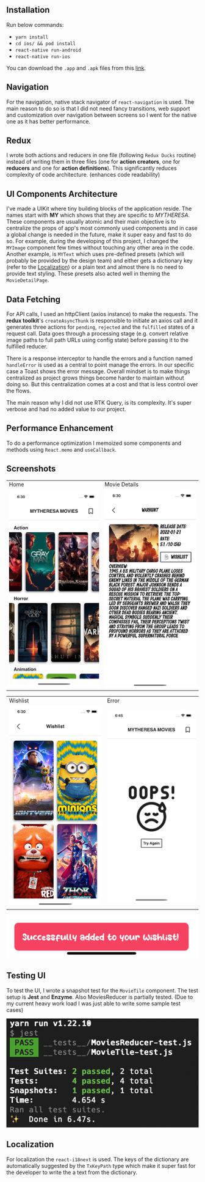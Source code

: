 ## Installation

Run below commands:

- `yarn install`
- `cd ios/ && pod install`
- `react-native run-android`
- `react-native run-ios`

You can download the `.app` and `.apk` files from this [link](https://drive.google.com/file/d/1fPYg2o5pZFCB61hkK5G4sTRoOoxu-Gl4/view?usp=sharing).

## Navigation

For the navigation, native stack navigator of `react-navigation` is used. The main reason to do so is that I did not need fancy transitions, web support and customization over navigation between screens so I went for the native one as it has better performance.

## Redux

I wrote both actions and reducers in one file (following `Redux Ducks` routine) instead of writing them in three files (one for **action creators**, one for **reducers** and one for **action definitions**). This significantly reduces complexity of code architecture. (enhances code readability)

## UI Components Architecture

I've made a UIKit where tiny building blocks of the application reside. The names start with **MY** which shows that they are specific to _MYTHERESA_. These components are usually atomic and their main objective is to centralize the props of app's most commonly used components and in case a global change is needed in the future, make it super easy and fast to do so. For example, during the developing of this project, I changed the `MYImage` component few times without touching any other area in the code. Another example, is `MYText` which uses pre-defined presets (which will probably be provided by the design team) and either gets a dictionary key (refer to the [Localization](#localization)) or a plain text and almost there is no need to provide text styling. These presets also acted well in theming the `MovieDetailPage`.

## Data Fetching

For API calls, I used an httpClient (axios instance) to make the requests. The **redux toolkit**'s `createAsyncThunk` is responsible to initiate an axios call and it generates three actions for `pending`, `rejected` and the `fulfilled` states of a request call. Data goes through a processing stage (e.g. convert relative image paths to full path URLs using config state) before passing it to the fulfilled reducer.

There is a response interceptor to handle the errors and a function named `handleError` is used as a central to point manage the errors. In our specific case a Toast shows the error message. Overall mindset is to make things centralized as project grows things become harder to maintain without doing so.
But this centralization comes at a cost and that is less control over the flows.

The main reason why I did not use RTK Query, is its complexity. It's super verbose and had no added value to our project.

## Performance Enhancement

To do a performance optimization I memoized some components and methods using `React.memo` and `useCallback`.

## Screenshots

<table>
  <tr>
    <td>Home  </td>
     <td>Movie Details</td>
  </tr>
  <tr>
    <td valign="center"><img src="./DocImages/Home.png"></td>
    <td valign="center"><img src="./DocImages/MovieDetails.png"></td>
  </tr>
 </table>

<table>
  <tr>
    <td>Wishlist</td>
     <td>Error</td>
  </tr>
  <tr>
    <td><img src="./DocImages/Wishlist.png"></td>
    <td valign="center"><img src="./DocImages/Error.png"></td>

  </tr>
 </table>

![image info](./DocImages/Toast.png)

## Testing UI

To test the UI, I wrote a snapshot test for the `MovieTile` component. The test setup is **Jest** and **Enzyme**. Also MoviesReducer is partially tested. (Due to my current heavy work load I was just able to write some sample test cases)

![image info](./DocImages/Snapshot_result.png)

## Localization

For localization the `react-i18next` is used. The keys of the dictionary are automatically suggested by the `TxKeyPath` type which make it super fast for the developer to write the a text from the dictionary.
